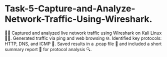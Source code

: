 # Task-5-Capture-and-Analyze-Network-Traffic-Using-Wireshark.
🕵️‍♂️ Captured and analyzed live network traffic using Wireshark on Kali Linux 🐱‍💻. Generated traffic via ping and web browsing 🌐. Identified key protocols: HTTP, DNS, and ICMP 📡. Saved results in a .pcap file 📁 and included a short summary report 📝 for protocol analysis 🔍.

